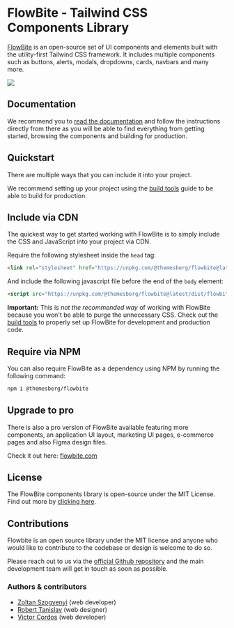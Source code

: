 # FlowBite - Tailwind CSS Components Library

[FlowBite](https://flowbite.com/docs/getting-started/introduction/) is an open-source set of UI components and elements built with the utility-first Tailwind CSS framework. It includes multiple components such as buttons, alerts, modals, dropdowns, cards, navbars and many more.

<a href="https://flowbite.com/docs/getting-started/introduction/">
  <img src="https://flowbite.s3.amazonaws.com/og-image.png">
</a> 

## Documentation

We recommend you to [read the documentation](https://flowbite.com/docs/getting-started/introduction/) and follow the instructions directly from there as you will be able to find everything from getting started, browsing the components and building for production.

## Quickstart

There are multiple ways that you can include it into your project.

We recommend setting up your project using the [build tools](https://flowbite.com/docs/getting-started/build-tools/) guide to be able to build for production.

## Include via CDN

The quickest way to get started working with FlowBite is to simply include the CSS and JavaScript into your project via CDN.

Require the following stylesheet inside the `head` tag:

```html
<link rel="stylesheet" href="https://unpkg.com/@themesberg/flowbite@latest/dist/flowbite.min.css" />
```

And include the following javascript file before the end of the `body` element:

```html
<script src="https://unpkg.com/@themesberg/flowbite@latest/dist/flowbite.bundle.js"></script>
```

**Important:** This is *not the recommended way* of working with FlowBite because you won't be able to purge the unnecessary CSS. Check out the [build tools](https://flowbite.com/docs/getting-started/build-tools/) to properly set up FlowBite for development and production code.

## Require via NPM

You can also require FlowBite as a dependency using NPM by running the following command:

```bash
npm i @themesberg/flowbite
```

## Upgrade to pro

There is also a pro version of FlowBite available featuring more components, an application UI layout, marketing UI pages, e-commerce pages and also Figma design files.

Check it out here: [flowbite.com](https://flowbite.com)

## License

The FlowBite components library is open-source under the MIT License. Find out more by [clicking here](https://flowbite.com/docs/getting-started/license/).

## Contributions

Flowbite is an open source library under the MIT license and anyone who would like to contribute to the codebase or design is welcome to do so. 

Please reach out to us via the [official Github repository](https://github.com/themesberg/flowbite) and the main development team will get in touch as soon as possible.
### Authors & contributors

- [Zoltan Szogyenyi](https://twitter.com/zoltanszogyenyi) (web developer)
- [Robert Tanislav](https://twitter.com/RobertTanislav) (web designer)
- [Victor Cordos](https://twitter.com/victorcordos) (web developer)